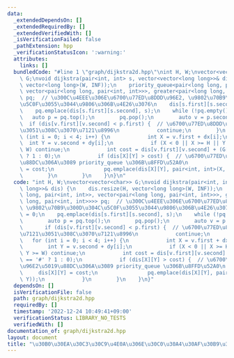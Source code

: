 ```yaml
---
data:
  _extendedDependsOn: []
  _extendedRequiredBy: []
  _extendedVerifiedWith: []
  _isVerificationFailed: false
  _pathExtension: hpp
  _verificationStatusIcon: ':warning:'
  attributes:
    links: []
  bundledCode: "#line 1 \"graph/dijkstra2d.hpp\"\nint H, W;\nvector<vector<char>>\
    \ G;\nvoid dijkstra(pair<int, int> s, vector<vector<long long>>& dis) {\n    dis.resize(H,\
    \ vector<long long>(W, INF));\n    priority_queue<pair<long long, pair<int, int>>,\
    \ vector<pair<long long, pair<int, int>>>, greater<pair<long long, pair<int, int>>>>\
    \ pq;  // \u300C\u4EEE\u306E\u6700\u77ED\u8DDD\u96E2, \u9802\u70B9\u300D\u304C\
    \u5C0F\u3055\u3044\u9806\u306B\u4E26\u3076\n    dis[s.first][s.second] = 0;\n\
    \    pq.emplace(dis[s.first][s.second], s);\n    while (!pq.empty()) {\n     \
    \   auto p = pq.top();\n        pq.pop();\n        auto v = p.second;\n      \
    \  if (dis[v.first][v.second] < p.first) {  // \u6700\u77ED\u8DDD\u96E2\u3067\u7121\
    \u3051\u308C\u3070\u7121\u8996\n            continue;\n        }\n        for\
    \ (int i = 0; i < 4; i++) {\n            int X = v.first + dx[i];\n          \
    \  int Y = v.second + dy[i];\n            if (X < 0 || X >= H || Y < 0 || Y >=\
    \ W) continue;\n            int cost = dis[v.first][v.second] + (G[X][Y] == '#'\
    \ ? 1 : 0);\n            if (dis[X][Y] > cost) {  // \u6700\u77ED\u8DDD\u96E2\u5019\
    \u88DC\u306A\u3089 priority_queue \u306B\u8FFD\u52A0\n                dis[X][Y]\
    \ = cost;\n                pq.emplace(dis[X][Y], pair<int, int>(X, Y));\n    \
    \        }\n        }\n    }\n}\n"
  code: "int H, W;\nvector<vector<char>> G;\nvoid dijkstra(pair<int, int> s, vector<vector<long\
    \ long>>& dis) {\n    dis.resize(H, vector<long long>(W, INF));\n    priority_queue<pair<long\
    \ long, pair<int, int>>, vector<pair<long long, pair<int, int>>>, greater<pair<long\
    \ long, pair<int, int>>>> pq;  // \u300C\u4EEE\u306E\u6700\u77ED\u8DDD\u96E2,\
    \ \u9802\u70B9\u300D\u304C\u5C0F\u3055\u3044\u9806\u306B\u4E26\u3076\n    dis[s.first][s.second]\
    \ = 0;\n    pq.emplace(dis[s.first][s.second], s);\n    while (!pq.empty()) {\n\
    \        auto p = pq.top();\n        pq.pop();\n        auto v = p.second;\n \
    \       if (dis[v.first][v.second] < p.first) {  // \u6700\u77ED\u8DDD\u96E2\u3067\
    \u7121\u3051\u308C\u3070\u7121\u8996\n            continue;\n        }\n     \
    \   for (int i = 0; i < 4; i++) {\n            int X = v.first + dx[i];\n    \
    \        int Y = v.second + dy[i];\n            if (X < 0 || X >= H || Y < 0 ||\
    \ Y >= W) continue;\n            int cost = dis[v.first][v.second] + (G[X][Y]\
    \ == '#' ? 1 : 0);\n            if (dis[X][Y] > cost) {  // \u6700\u77ED\u8DDD\
    \u96E2\u5019\u88DC\u306A\u3089 priority_queue \u306B\u8FFD\u52A0\n           \
    \     dis[X][Y] = cost;\n                pq.emplace(dis[X][Y], pair<int, int>(X,\
    \ Y));\n            }\n        }\n    }\n}"
  dependsOn: []
  isVerificationFile: false
  path: graph/dijkstra2d.hpp
  requiredBy: []
  timestamp: '2022-12-24 10:49:41+09:00'
  verificationStatus: LIBRARY_NO_TESTS
  verifiedWith: []
documentation_of: graph/dijkstra2d.hpp
layout: document
title: "\u30B0\u30EA\u30C3\u30C9\u4E0A\u306E\u30C0\u30A4\u30AF\u30B9\u30C8\u30E9\u6CD5"
---
```

